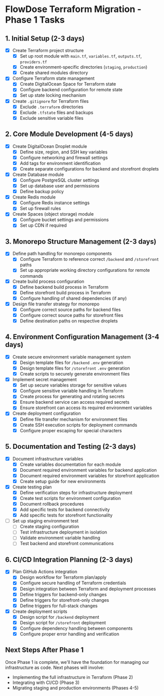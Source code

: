 # FlowDose Terraform Migration - Phase 1 Tasks

## 1. Initial Setup (2-3 days)

- [x] Create Terraform project structure
  - [x] Set up root module with `main.tf`, `variables.tf`, `outputs.tf`, `providers.tf`
  - [x] Create environment-specific directories (`staging`, `production`)
  - [x] Create shared modules directory

- [x] Configure Terraform state management
  - [x] Create DigitalOcean Space for Terraform state
  - [x] Configure backend configuration for remote state
  - [x] Set up state locking mechanism

- [x] Create `.gitignore` for Terraform files
  - [x] Exclude `.terraform` directories
  - [x] Exclude `.tfstate` files and backups
  - [x] Exclude sensitive variable files

## 2. Core Module Development (4-5 days)

- [x] Create DigitalOcean Droplet module
  - [x] Define size, region, and SSH key variables
  - [x] Configure networking and firewall settings
  - [x] Add tags for environment identification
  - [x] Create separate configurations for backend and storefront droplets

- [x] Create Database module
  - [x] Configure PostgreSQL cluster settings
  - [x] Set up database user and permissions
  - [x] Define backup policy

- [x] Create Redis module
  - [x] Configure Redis instance settings
  - [x] Set up firewall rules

- [x] Create Spaces (object storage) module
  - [x] Configure bucket settings and permissions
  - [x] Set up CDN if required

## 3. Monorepo Structure Management (2-3 days)

- [x] Define path handling for monorepo components
  - [x] Configure Terraform to reference correct `/backend` and `/storefront` paths
  - [x] Set up appropriate working directory configurations for remote commands

- [x] Create build process configuration
  - [x] Define backend build process in Terraform
  - [x] Define storefront build process in Terraform
  - [x] Configure handling of shared dependencies (if any)

- [x] Design file transfer strategy for monorepo
  - [x] Configure correct source paths for backend files
  - [x] Configure correct source paths for storefront files
  - [x] Define destination paths on respective droplets

## 4. Environment Configuration Management (3-4 days)

- [x] Create secure environment variable management system
  - [x] Design template files for `/backend` `.env` generation
  - [x] Design template files for `/storefront` `.env` generation
  - [x] Create scripts to securely generate environment files

- [x] Implement secret management
  - [x] Set up secure variables storage for sensitive values
  - [x] Configure sensitive variable handling in Terraform
  - [x] Create process for generating and rotating secrets
  - [x] Ensure backend service can access required secrets
  - [x] Ensure storefront can access its required environment variables

- [x] Create deployment configuration
  - [x] Define file transfer mechanism for environment files
  - [x] Create SSH execution scripts for deployment commands
  - [x] Configure proper escaping for special characters

## 5. Documentation and Testing (2-3 days)

- [x] Document infrastructure variables
  - [x] Create variables documentation for each module
  - [x] Document required environment variables for backend application
  - [x] Document required environment variables for storefront application
  - [x] Create setup guide for new environments

- [x] Create testing plan
  - [x] Define verification steps for infrastructure deployment
  - [x] Create test scripts for environment configuration
  - [x] Document rollback procedures
  - [x] Add specific tests for backend connectivity
  - [x] Add specific tests for storefront functionality

- [ ] Set up staging environment test
  - [ ] Create staging configuration
  - [ ] Test infrastructure deployment in isolation
  - [ ] Validate environment variable handling
  - [ ] Test backend and storefront communications

## 6. CI/CD Integration Planning (2-3 days)

- [x] Plan GitHub Actions integration
  - [x] Design workflow for Terraform plan/apply
  - [x] Configure secure handling of Terraform credentials
  - [x] Design integration between Terraform and deployment processes
  - [x] Define triggers for backend-only changes
  - [x] Define triggers for storefront-only changes
  - [x] Define triggers for full-stack changes

- [x] Create deployment scripts
  - [x] Design script for `/backend` deployment
  - [x] Design script for `/storefront` deployment
  - [x] Configure dependency handling between components
  - [x] Configure proper error handling and verification

## Next Steps After Phase 1

Once Phase 1 is complete, we'll have the foundation for managing our infrastructure as code. Next phases will involve:

- Implementing the full infrastructure in Terraform (Phase 2)
- Integrating with CI/CD (Phase 3)
- Migrating staging and production environments (Phases 4-5) 